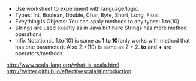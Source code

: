 * Use worksheet to experiment with language/logic.
* Types: Int, Boolean, Double, Char, Byte, Short, Long, Float
* Eveything is Objects: You can apply methods to any types: 1.to(10)
* Strings are used exactly as in Java but here Strings has more method operations
* Infix NotationsL 1.to(10) is same as **1 to 10**(only works with method that has one parameter). Also 2.+(10) is same as 2 + 2. **to** and **+** are operators/methods.





http://www.scala-lang.org/what-is-scala.html
http://twitter.github.io/effectivescala/#Introduction
